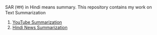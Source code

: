 SAR (सार) in Hindi means summary. This repository contains my work on Text Summarization 


1. [YouTube Summarization](https://huggingface.co/spaces/d0r1h/youtube_summarization)
2. [Hindi News Summarization](https://huggingface.co/spaces/d0r1h/Hindi_News_Summarizer)
